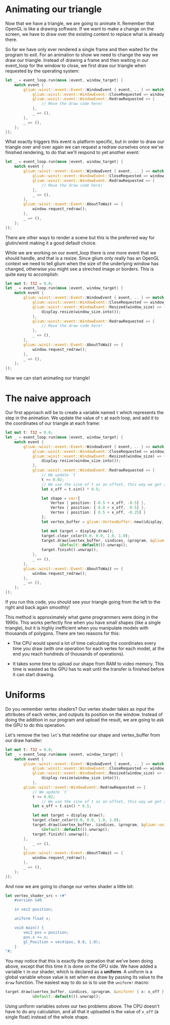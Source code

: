 # Animating our triangle

Now that we have a triangle, we are going to animate it. Remember that OpenGL is like a drawing software. If we want to make a change on the screen, we have to draw over the existing content to replace what is already there.

So far we have only ever rendered a single frame and then waited for the program to exit. For an animation to show we need to change the way we draw our triangle. Instead of drawing a frame and then waiting in our event_loop for the window to close, we first draw our triangle when requested by the operating system:

```rust
let _ = event_loop.run(move |event, window_target| {
    match event {
        glium::winit::event::Event::WindowEvent { event, .. } => match event {
            glium::winit::event::WindowEvent::CloseRequested => window_target.exit(),
            glium::winit::event::WindowEvent::RedrawRequested => {
                // Move the draw code here!
            },
            _ => (),
        },
        _ => (),
    };
});
```

What exactly triggers this event is platform specific, but in order to draw our triangle over and over again we can request a redraw ourselves once we've finished rendering, to do that we'll respond to yet another event:

```rust
let _ = event_loop.run(move |event, window_target| {
    match event {
        glium::winit::event::Event::WindowEvent { event, .. } => match event {
            glium::winit::event::WindowEvent::CloseRequested => window_target.exit(),
            glium::winit::event::WindowEvent::RedrawRequested => {
                // Move the draw code here!
            },
            _ => (),
        },
        glium::winit::event::Event::AboutToWait => {
            window.request_redraw();
        },
        _ => (),
    };
});
```

There are other ways to render a scene but this is the preferred way for glutin/winit making it a good default choice.

While we are working on our event_loop there is one more event that we should handle, and that is a resize. Since glium only really has an OpenGL context we need to tell glium when the size of the underlying window has changed, otherwise you might see a streched image or borders. This is quite easy to accomplish:

```rust
let mut t: f32 = 0.0;
let _ = event_loop.run(move |event, window_target| {
    match event {
        glium::winit::event::Event::WindowEvent { event, .. } => match event {
            glium::winit::event::WindowEvent::CloseRequested => window_target.exit(),
            glium::winit::event::WindowEvent::Resized(window_size) => {
                display.resize(window_size.into());
            },
            glium::winit::event::WindowEvent::RedrawRequested => {
                // Move the draw code here!
            },
            _ => (),
        },
        glium::winit::event::Event::AboutToWait => {
            window.request_redraw();
        },
        _ => (),
    };
});
```

Now we can start animating our triangle!

# The naive approach

Our first approach will be to create a variable named `t` which represents the step in the animation. We update the value of `t` at each loop, and add it to the coordinates of our triangle at each frame:

```rust
let mut t: f32 = 0.0;
let _ = event_loop.run(move |event, window_target| {
    match event {
        glium::winit::event::Event::WindowEvent { event, .. } => match event {
            glium::winit::event::WindowEvent::CloseRequested => window_target.exit(),
            glium::winit::event::WindowEvent::Resized(window_size) => {
                display.resize(window_size.into());
            },
            glium::winit::event::WindowEvent::RedrawRequested => {
                // We update `t`
                t += 0.02;
                // We use the sine of t as an offset, this way we get a nice smooth animation
                let x_off = t.sin() * 0.5;

                let shape = vec![
                    Vertex { position: [-0.5 + x_off, -0.5] },
                    Vertex { position: [ 0.0 + x_off,  0.5] },
                    Vertex { position: [ 0.5 + x_off, -0.25] }
                ];
                let vertex_buffer = glium::VertexBuffer::new(&display, &shape).unwrap();

                let mut target = display.draw();
                target.clear_color(0.0, 0.0, 1.0, 1.0);
                target.draw(&vertex_buffer, &indices, &program, &glium::uniforms::EmptyUniforms,
                        &Default::default()).unwrap();
                target.finish().unwrap();
            },
            _ => (),
        },
        glium::winit::event::Event::AboutToWait => {
            window.request_redraw();
        },
        _ => (),
    };
});
```

If you run this code, you should see your triangle going from the left to the right and back again smoothly!

This method is approximately what game programmers were doing in the 1990s. This works perfectly fine when you have small shapes (like a single triangle), but it is highly inefficient when you manipulate models with thousands of polygons. There are two reasons for this:

 - The CPU would spend a lot of time calculating the coordinates every time you draw (with one operation for each vertex for each model, at the end you reach hundreds of thousands of operations).

 - It takes some time to upload our shape from RAM to video memory. This time is wasted as the GPU has to wait until the transfer is finished before it can start drawing.

# Uniforms

Do you remember vertex shaders? Our vertex shader takes as input the attributes of each vertex, and outputs its position on the window. Instead of doing the addition in our program and upload the result, we are going to ask the GPU to do this operation.

Let's remove the two `let`'s that redefine our shape and vertex_buffer from our draw handler:

```rust
let mut t: f32 = 0.0;
let _ = event_loop.run(move |event, window_target| {
    match event {
        glium::winit::event::Event::WindowEvent { event, .. } => match event {
            glium::winit::event::WindowEvent::CloseRequested => window_target.exit(),
            glium::winit::event::WindowEvent::Resized(window_size) => {
                display.resize(window_size.into());
            },
	    glium::winit::event::WindowEvent::RedrawRequested => {
	        // We update `t`
	        t += 0.02;
                // We use the sine of t as an offset, this way we get a nice smooth animation
	        let x_off = t.sin() * 0.5;

	        let mut target = display.draw();
	        target.clear_color(0.0, 0.0, 1.0, 1.0);
	        target.draw(&vertex_buffer, &indices, &program, &glium::uniforms::EmptyUniforms,
			    &Default::default()).unwrap();
	        target.finish().unwrap();
	    },
            _ => (),
        },
        glium::winit::event::Event::AboutToWait => {
            window.request_redraw();
        },
        _ => (),
    };
});
```

And now we are going to change our vertex shader a little bit:

```rust
let vertex_shader_src = r#"
    #version 140

    in vec2 position;

    uniform float x;

    void main() {
        vec2 pos = position;
        pos.x += x;
        gl_Position = vec4(pos, 0.0, 1.0);
    }
"#;
```

You may notice that this is exactly the operation that we've been doing above, except that this time it is done on the GPU side. We have added a variable `t` in our shader, which is declared as a **uniform**. A uniform is a global variable whose value is set when we draw by passing its value to the `draw` function. The easiest way to do so is to use the `uniform!` macro:

```rust
target.draw(&vertex_buffer, &indices, &program, &uniform! { x: x_off },
            &Default::default()).unwrap();
```

Using uniform variables solves our two problems above. The CPU doesn't have to do any calculation, and all that it uploaded is the value of `x_off` (a single float) instead of the whole shape.
